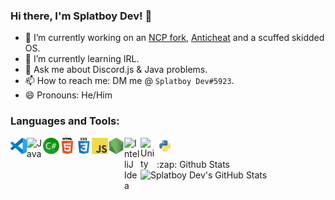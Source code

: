 ### Hi there, I'm Splatboy Dev! 👋

- 🔭 I’m currently working on an [NCP fork](https://github.com/splatboy20081/SplatboysNCP), [Anticheat](https://github.com/splatboy20081/Degrade) and a scuffed skidded OS.
- 🌱 I’m currently learning IRL.
- 💬 Ask me about Discord.js & Java problems.
- 📫 How to reach me: DM me @ ``Splatboy Dev#5923``.
- 😄 Pronouns: He/Him

### Languages and Tools:

[<img align="left" alt="Visual Studio Code" width="26px" src="https://raw.githubusercontent.com/github/explore/80688e429a7d4ef2fca1e82350fe8e3517d3494d/topics/visual-studio-code/visual-studio-code.png"/>][vscode]
[<img align="left" alt="Java" width="26px" src="https://cdn.jsdelivr.net/npm/simple-icons@v3/icons/java.svg"/>][java]
[<img align="left" alt="C#" width="26px" src="https://raw.githubusercontent.com/github/explore/80688e429a7d4ef2fca1e82350fe8e3517d3494d/topics/csharp/csharp.png"/>][csharp]
[<img align="left" alt="HTML 5" width="26px" src="https://raw.githubusercontent.com/github/explore/80688e429a7d4ef2fca1e82350fe8e3517d3494d/topics/html/html.png"/>][html]
[<img align="left" alt="CSS" width="26px" src="https://raw.githubusercontent.com/github/explore/80688e429a7d4ef2fca1e82350fe8e3517d3494d/topics/css/css.png"/>][css]
[<img align="left" alt="Javascript" width="26px" src="https://raw.githubusercontent.com/github/explore/80688e429a7d4ef2fca1e82350fe8e3517d3494d/topics/javascript/javascript.png"/>][javascript]
[<img align="left" alt="Node JS" width="26px" src="https://raw.githubusercontent.com/github/explore/80688e429a7d4ef2fca1e82350fe8e3517d3494d/topics/nodejs/nodejs.png"/>][nodejs]
[<img align="left" alt="IntelliJ Idea" width="26px" src="https://cdn.iconscout.com/icon/free/png-512/intellij-idea-569199.png"/>][idea]
[<img align="left" alt="Unity" width="26px" src="https://cdn.jsdelivr.net/npm/simple-icons@v3/icons/unity.svg"/>][unity]
[<img align="left" alt="Python" width="26px" src="https://raw.githubusercontent.com/github/explore/80688e429a7d4ef2fca1e82350fe8e3517d3494d/topics/python/python.png"/>][python]

<br/>
<br/>

<summary>:zap: Github Stats</summary>
    <img align="left" alt="Splatboy Dev's GitHub Stats" src="https://github-readme-stats-hwa9vez0v.vercel.app/api?username=splatboydev&show_icons=true&hide_border=true&theme=dark"/img>

[vscode]: https://code.visualstudio.com
[java]: https://www.java.com
[csharp]: https://docs.microsoft.com/en-us/dotnet/csharp
[html]: https://en.wikipedia.org/wiki/HTML
[css]: https://en.wikipedia.org/wiki/CSS
[javascript]: https://www.javascript.com
[nodejs]: https://nodejs.org
[idea]: https://jetbrains.com/idea
[unity]: https://unity.com
[python]: https://www.python.org
